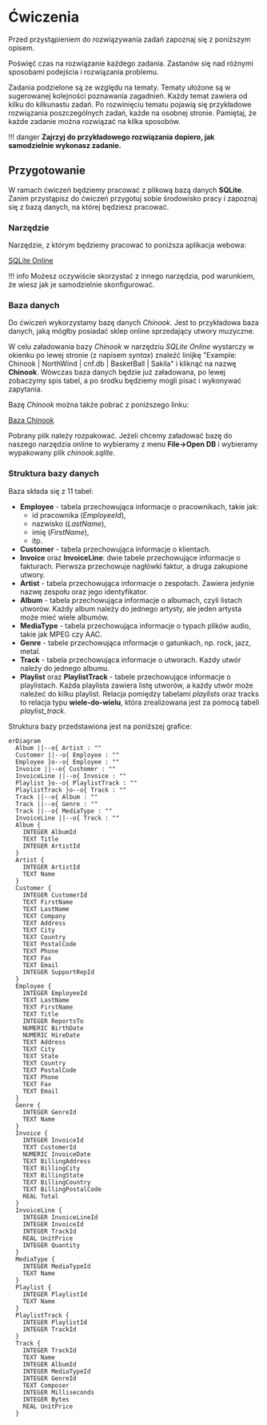 # Ćwiczenia

Przed przystąpieniem do rozwiązywania zadań zapoznaj się z poniższym opisem.

Poświęć czas na rozwiązanie każdego zadania. Zastanów się nad różnymi sposobami podejścia i rozwiązania problemu.

Zadania podzielone są ze względu na tematy. Tematy ułożone są w sugerowanej kolejności poznawania zagadnień. Każdy temat zawiera od kilku do kilkunastu zadań. Po rozwinięciu tematu pojawią się przykładowe rozwiązania poszczególnych zadań, każde na osobnej stronie. Pamiętaj, że każde zadanie można rozwiązać na kilka sposobów. 

!!! danger
	 **Zajrzyj do przykładowego rozwiązania dopiero, jak samodzielnie wykonasz zadanie.**

## Przygotowanie

W ramach ćwiczeń będziemy pracować z plikową bazą danych **SQLite**. Zanim przystąpisz do ćwiczeń przygotuj sobie środowisko pracy i zapoznaj się z bazą danych, na której będziesz pracować.

### Narzędzie

Narzędzie, z którym będziemy pracować to poniższa aplikacja webowa: 

[SQLite Online](https://sqliteonline.com/)

!!! info
	 Możesz oczywiście skorzystać z innego narzędzia, pod warunkiem, że wiesz jak je samodzielnie skonfigurować.

### Baza danych

Do ćwiczeń wykorzystamy bazę danych *Chinook*. Jest to przykładowa baza danych, jaką mógłby posiadać sklep online sprzedający utwory muzyczne. 

W celu załadowania bazy *Chinook* w narzędziu *SQLite Online* wystarczy w okienku po lewej stronie (z napisem *syntax*) znaleźć linijkę "Example: Chinook | NorthWind | cnf.db | BasketBall | Sakila" i kliknąć na nazwę **Chinook**. Wówczas baza danych będzie już załadowana, po lewej zobaczymy spis tabel, a po środku będziemy mogli pisać i wykonywać zapytania.

Bazę *Chinook* można także pobrać z poniższego linku:

[Baza Chinook](https://github.com/lerocha/chinook-database/raw/master/ChinookDatabase/DataSources/Chinook_Sqlite.sqlite)

Pobrany plik należy rozpakować. Jeżeli chcemy załadować bazę do naszego narzędzia online to wybieramy z menu **File->Open DB** i wybieramy wypakowany plik *chinook.sqlite*.

### Struktura bazy danych

Baza składa się z 11 tabel:

- **Employee** - tabela przechowująca informacje o pracownikach, takie jak:
  - id pracownika (*EmployeeId*), 
  - nazwisko (*LastName*), 
  - imię (*FirstName*),
  - itp.
- **Customer** - tabela przechowująca informacje o klientach.
- **Invoice** oraz **InvoiceLine**: dwie tabele przechowujące informacje o fakturach. Pierwsza przechowuje nagłówki faktur, a druga zakupione utwory.
- **Artist** - tabela przechowująca informacje o zespołach. Zawiera jedynie nazwę zespołu oraz jego identyfikator.
- **Album** - tabela przechowująca informacje o albumach, czyli listach utworów. Każdy album należy do jednego artysty, ale jeden artysta może mieć wiele albumów.
- **MediaType** - tabela przechowująca informacje o typach plików audio, takie jak MPEG czy AAC.
- **Genre** - tabele przechowująca informacje o gatunkach, np. rock, jazz, metal.
- **Track** - tabela przechowująca informacje o utworach. Każdy utwór należy do jednego albumu.
- **Playlist** oraz **PlaylistTrack** - tabele przechowujące informacje o playlistach. Każda playlista zawiera listę utworów, a każdy utwór może należeć do kilku playlist. Relacja pomiędzy tabelami *playlists* oraz tracks to relacja typu **wiele-do-wielu**, która zrealizowana jest za pomocą tabeli *playlist_track*.

Struktura bazy przedstawiona jest na poniższej grafice:

```mermaid
erDiagram
  Album ||--o{ Artist : ""
  Customer ||--o{ Employee : ""
  Employee }o--o{ Employee : ""
  Invoice ||--o{ Customer : ""
  InvoiceLine ||--o{ Invoice : ""
  Playlist }o--o{ PlaylistTrack : ""
  PlaylistTrack }o--o{ Track : ""
  Track ||--o{ Album : ""
  Track ||--o{ Genre : ""
  Track ||--o{ MediaType : ""
  InvoiceLine ||--o{ Track : ""
  Album {
    INTEGER AlbumId
    TEXT Title
    INTEGER ArtistId
  }
  Artist {
    INTEGER ArtistId
    TEXT Name
  }
  Customer {
    INTEGER CustomerId
    TEXT FirstName
    TEXT LastName
    TEXT Company
    TEXT Address
    TEXT City
    TEXT Country
    TEXT PostalCode
    TEXT Phone
    TEXT Fax
    TEXT Email
    INTEGER SupportRepId
  }
  Employee {
    INTEGER EmployeeId
    TEXT LastName
    TEXT FirstName
    TEXT Title
    INTEGER ReportsTo
    NUMERIC BirthDate
    NUMERIC HireDate
    TEXT Address
    TEXT City
    TEXT State
    TEXT Country
    TEXT PostalCode
    TEXT Phone
    TEXT Fax
    TEXT Email
  }
  Genre {
    INTEGER GenreId
    TEXT Name
  }
  Invoice {
    INTEGER InvoiceId
    TEXT CustomerId
    NUMERIC InvoiceDate
    TEXT BillingAddress
    TEXT BillingCity
    TEXT BillingState
    TEXT BillingCountry
    TEXT BillingPostalCode
    REAL Total
  }
  InvoiceLine {
    INTEGER InvoiceLineId
    INTEGER InvoiceId
    INTEGER TrackId
    REAL UnitPrice
    INTEGER Quantity
  }
  MediaType {
    INTEGER MediaTypeId
    TEXT Name
  }
  Playlist {
    INTEGER PlaylistId
    TEXT Name
  }
  PlaylistTrack {
    INTEGER PlaylistId
    INTEGER TrackId
  }
  Track {
    INTEGER TrackId
    TEXT Name
    INTEGER AlbumId
    INTEGER MediaTypeId
    INTEGER GenreId
    TEXT Composer
    INTEGER Milliseconds
    INTEGER Bytes
    REAL UnitPrice
  }
```